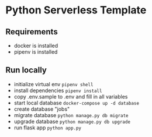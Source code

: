 # Python Serverless Template

## Requirements
- docker is installed
- pipenv is installed

## Run locally
- initialize virtual env ```pipenv shell```
- install dependencies ```pipenv install```
- copy .env.sample to .env and fill in all variables
- start local database ```docker-compose up -d database```
- create database "jobs"
- migrate database ```python manage.py db migrate```
- upgrade database ```python manage.py db upgrade```
- run flask app ```python app.py```
